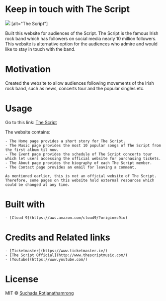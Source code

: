 # Keep in touch with The Script 

<img src="Screen.png"> [alt="The Script"]

Built this website for audiences of the Script. The Script is the famous Irish rock band which has followers on social media nearly 10 million followers.
This website is alternative option for the audiences who admire and would like to stay in touch with the band. 

# Motivation

Created the website to allow audiences following movements of the Irish rock band, such as news, concerts tour and the popular singles etc.

# Usage

Go to this link: [The Script](https://thescript-cloned2-cloned-suchadarot.c9users.io)

The website contains:

    - The Home page provides a short story for The Script.
    - The Music page provides the most 10 popular songs of The Script from the first album til now.
    - The Event page provides the schedule of The Script concerts tour which let users accessing the official website for purchasing tickets.
    - The About page provides the biography of each The Script member.
    - The Contact page provides an email for leaving a comment. 
    
    As mentioned earlier, this is not an official website of The Script. Therefore, some pages on this website hold external resources which could be changed at any time.
  
# Built with

    - [Cloud 9](https://aws.amazon.com/cloud9/?origin=c9io)
    
    
# Credits and Related links

    - [Ticketmaster](https://www.ticketmaster.ie/)
    - [The Script Official](http://www.thescriptmusic.com/)
    - [Youtube](https://www.youtube.com/)

# License

MIT © [Suchada Rotjanathamrong](www.linkedin.com/in/suchada-rotjanathamrong-205735110)


   